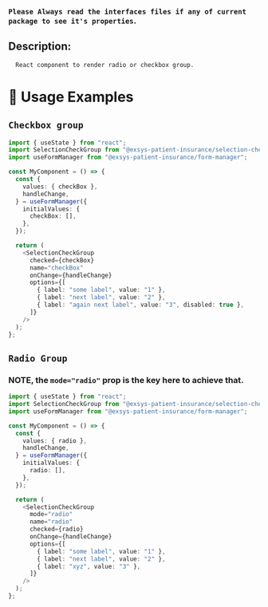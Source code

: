 ### `Please Always read the interfaces files if any of current package to see it's properties`.

## Description:

```sh
  React component to render radio or checkbox group.
```

# 🔨 Usage Examples

## `Checkbox group`

```typescript
import { useState } from "react";
import SelectionCheckGroup from "@exsys-patient-insurance/selection-check-group";
import useFormManager from "@exsys-patient-insurance/form-manager";

const MyComponent = () => {
  const {
    values: { checkBox },
    handleChange,
  } = useFormManager({
    initialValues: {
      checkBox: [],
    },
  });

  return (
    <SelectionCheckGroup
      checked={checkBox}
      name="checkBox"
      onChange={handleChange}
      options={[
        { label: "some label", value: "1" },
        { label: "next label", value: "2" },
        { label: "again next label", value: "3", disabled: true },
      ]}
    />
  );
};
```

## `Radio Group`

### NOTE, the `mode="radio"` prop is the key here to achieve that.

```typescript
import { useState } from "react";
import SelectionCheckGroup from "@exsys-patient-insurance/selection-check-group";
import useFormManager from "@exsys-patient-insurance/form-manager";

const MyComponent = () => {
  const {
    values: { radio },
    handleChange,
  } = useFormManager({
    initialValues: {
      radio: [],
    },
  });

  return (
    <SelectionCheckGroup
      mode="radio"
      name="radio"
      checked={radio}
      onChange={handleChange}
      options={[
        { label: "some label", value: "1" },
        { label: "next label", value: "2" },
        { label: "xyz", value: "3" },
      ]}
    />
  );
};
```
